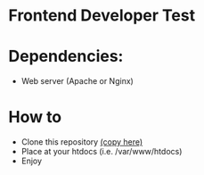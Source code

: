 # Frontend Developer Test

# Dependencies:
- Web server (Apache or Nginx)

# How to
- Clone this repository [(copy here)](https://github.com/archierinn/test-php.git)
- Place at your htdocs (i.e. /var/www/htdocs)
- Enjoy
